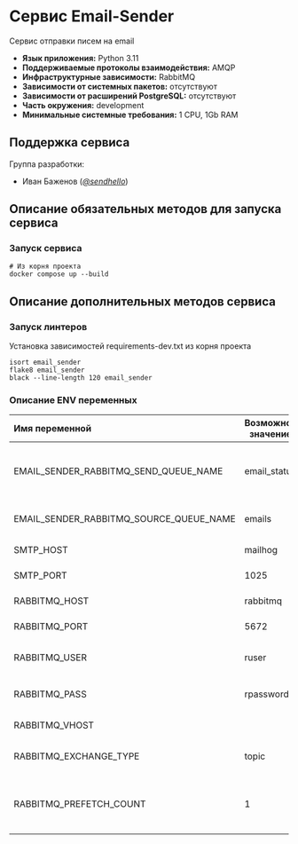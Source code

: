 # Сервис Email-Sender

Сервис отправки писем на email

* **Язык приложения:** Python 3.11
* **Поддерживаемые протоколы взаимодействия:** AMQP
* **Инфраструктурные зависимости:** RabbitMQ
* **Зависимости от системных пакетов:** отсутствуют
* **Зависимости от расширений PostgreSQL:** отсутствуют
* **Часть окружения:** development
* **Минимальные системные требования:** 1 CPU, 1Gb RAM

## Поддержка сервиса

Группа разработки:

* Иван Баженов (*[@sendhello](https://github.com/sendhello)*)

## Описание обязательных методов для запуска сервиса

### Запуск сервиса
```commandline
# Из корня проекта
docker compose up --build
```

## Описание дополнительных методов сервиса

### Запуск линтеров
Установка зависимостей requirements-dev.txt из корня проекта

```commandline
isort email_sender
flake8 email_sender
black --line-length 120 email_sender
```

### Описание ENV переменных

| Имя переменной                          | Возможное значение | Описание                                                 |
|:----------------------------------------|--------------------|:---------------------------------------------------------|
| EMAIL_SENDER_RABBITMQ_SEND_QUEUE_NAME   | email_status       | Имя очереди для отправки статусов по отправке сообщений  |
| EMAIL_SENDER_RABBITMQ_SOURCE_QUEUE_NAME | emails             | Имя очереди для получения сообщений                      |
| SMTP_HOST                               | mailhog            | Имя smtp-сервера                                         |
| SMTP_PORT                               | 1025               | Порт smtp-сервера                                        |
| RABBITMQ_HOST                           | rabbitmq           | Имя сервера RabbitMQ                                     |
| RABBITMQ_PORT                           | 5672               | Порт сервера RabbitMQ                                    |
| RABBITMQ_USER                           | ruser              | Имя пользователя RabbitMQ                                |
| RABBITMQ_PASS                           | rpassword          | Пароль пользователя RabbitMQ                             |
| RABBITMQ_VHOST                          |                    | Имя V-хоста RabbitMQ                                     |
| RABBITMQ_EXCHANGE_TYPE                  | topic              | Имя обменника RabbitMQ                                   |
| RABBITMQ_PREFETCH_COUNT                 | 1                  | Количество сообщений получаемых консьюмером одновреммено |
